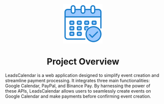 <p style="text-align: center;">
   <img width=128 height=128 src="./assets/img.png" alt="color picker" />
   </p>
<H1 style="text-align: center;">Project Overview
</h1>
LeadsCalendar is a web application designed to simplify event creation and streamline payment processing. It integrates three main functionalities: Google Calendar, PayPal, and Binance Pay. By harnessing the power of these APIs, LeadsCalendar allows users to seamlessly create events on Google Calendar and make payments before confirming event creation.
